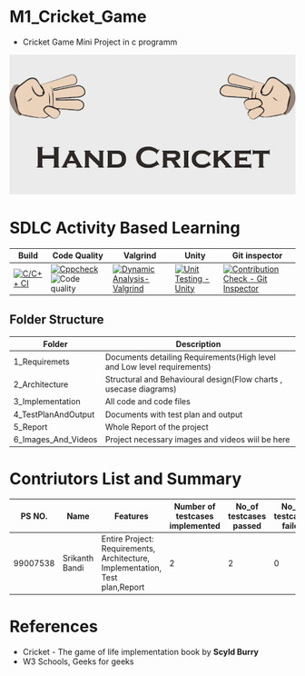 # M1_Cricket_Game


* Cricket Game Mini Project in c programm

![HandCricket](./6_Images_And_Videos/HandCricket.png)

# SDLC Activity Based Learning 
|Build| Code Quality | Valgrind | Unity | Git inspector | 
|-----|--------------|----------|-------|---------------|
|[![C/C++ CI](https://github.com/srikanthbandi949/M1_Cricket_Game/actions/workflows/c-cpp.yml/badge.svg)](https://github.com/srikanthbandi949/M1_Cricket_Game/actions/workflows/c-cpp.yml)| [![Cppcheck](https://github.com/srikanthbandi949/M1_Cricket_Game/actions/workflows/Static-check.yml/badge.svg)](https://github.com/srikanthbandi949/M1_Cricket_Game/actions/workflows/Static-check.yml)  ![Code quality](https://api.codiga.io/project/30930/status/svg) | [![Dynamic Analysis-Valgrind](https://github.com/srikanthbandi949/M1_Cricket_Game/actions/workflows/valgrind.yml/badge.svg)](https://github.com/srikanthbandi949/M1_Cricket_Game/actions/workflows/valgrind.yml)      | [![Unit Testing - Unity](https://github.com/srikanthbandi949/M1_Cricket_Game/actions/workflows/unity.yml/badge.svg)](https://github.com/srikanthbandi949/M1_Cricket_Game/actions/workflows/unity.yml)   | [![Contribution Check - Git Inspector](https://github.com/srikanthbandi949/M1_Cricket_Game/actions/workflows/git-inspector.yml/badge.svg)](https://github.com/srikanthbandi949/M1_Cricket_Game/actions/workflows/git-inspector.yml) |

## Folder Structure
| Folder | Description |
|--------|-------------|
| 1_Requiremets | Documents detailing Requirements(High level and Low level requirements) |
| 2_Architecture | Structural and Behavioural design(Flow charts , usecase diagrams) |
| 3_Implementation | All code and code files |
| 4_TestPlanAndOutput | Documents with test plan and output |
| 5_Report | Whole Report of the project |
| 6_Images_And_Videos | Project necessary images and videos wiil be here |


# Contriutors List and Summary

| PS NO. | Name | Features | Number of testcases implemented | No_of testcases passed | No_of testcases failed | 
|--------|------|----------|---------------------------------|------------------------|------------------------|
| 99007538 | Srikanth Bandi | Entire Project: Requirements, Architecture, Implementation, Test plan,Report | 2 | 2 | 0 |


# References

* Cricket - The game of life implementation book by __Scyld Burry__
* W3 Schools, Geeks for geeks